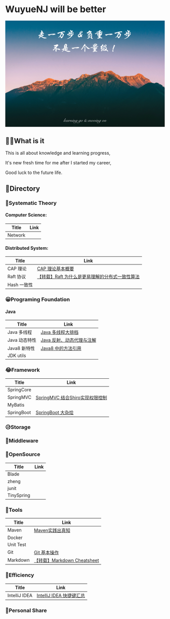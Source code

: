 # WuyueNJ will be better

![](images/blog_background.jpg)

## ✍🏼What is it

This is all about knowledge and learning progress, 

It's new fresh time for me after I started my career, 

Good luck to the future life.

## 📖Directory

### 🤬Systematic Theory

#### Computer Science:

|Title|Link|
|-----|----|
|Network||

#### Distributed System:

|Title|Link|
|-----|----|
|CAP 理论|[CAP 理论基本概要](https://github.com/MrCQ/Wuyue-Field/blob/master/contents/CAP%20%E7%90%86%E8%AE%BA.md)|
|Raft 协议|[【转载】Raft 为什么是更易理解的分布式一致性算法](https://www.cnblogs.com/mindwind/p/5231986.html)|
|Hash 一致性||

### 😀Programing Foundation

#### Java

|Title|Link|
|-----|----|
|Java 多线程|[Java 多线程大排档](https://github.com/MrCQ/Wuyue-Field/blob/master/contents/Java%20%E5%A4%9A%E7%BA%BF%E7%A8%8B%E5%A4%A7%E6%8E%92%E6%A1%A3.md)|
|Java 动态特性|[Java 反射、动态代理与注解](https://github.com/MrCQ/Wuyue-Field/blob/master/contents/Java%20%E5%8F%8D%E5%B0%84%E3%80%81%E5%8A%A8%E6%80%81%E4%BB%A3%E7%90%86%E4%B8%8E%E6%B3%A8%E8%A7%A3.md)|
|Java8 新特性|[Java8 中的方法引用](https://github.com/MrCQ/Wuyue-Field/blob/master/contents/Java8%20%E4%B8%AD%E7%9A%84%E6%96%B9%E6%B3%95%E5%BC%95%E7%94%A8.md)|
|JDK utils||

### 😂Framework

|Title|Link|
|-----|----|
|SpringCore||
|SpringMVC|[SpringMVC 结合Shiro实现权限控制](https://github.com/MrCQ/Wuyue-Field/blob/master/contents/SpringMVC%20%E7%BB%93%E5%90%88Shiro%E5%AE%9E%E7%8E%B0%E6%9D%83%E9%99%90%E6%8E%A7%E5%88%B6.md)|
|MyBatis||
|SpringBoot|[SpringBoot 大杂烩](https://github.com/MrCQ/Wuyue-Field/blob/master/contents/SpringBoot%20%E5%A4%A7%E6%9D%82%E7%83%A9.md)|

### 😥Storage

### 🧐Middleware

### 🤯OpenSource

|Title|Link|
|-----|----|
|Blade||
|zheng||
|junit||
|TinySpring||

### 🤩Tools

|Title|Link|
|-----|----|
|Maven|[Maven实践出真知](https://github.com/MrCQ/Wuyue-Field/blob/master/contents/Maven%20%E5%AE%9E%E8%B7%B5%E5%87%BA%E7%9C%9F%E7%9F%A5.md)|
|Docker||
|Unit Test||
|Git|[Git 基本操作](https://github.com/MrCQ/Wuyue-Field/blob/master/contents/Git%20%E5%9F%BA%E6%9C%AC%E6%93%8D%E4%BD%9C.md)|
|Markdown|[【转载】Markdown Cheatsheet](https://github.com/MrCQ/Wuyue-Field/tree/master/contents/Markdown%20Cheatsheet.md)|

### 👻Efficiency

|Title|Link|
|-----|-----|
|IntelliJ IDEA|[IntelliJ IDEA 快捷键汇总](https://github.com/MrCQ/Wuyue-Field/blob/master/contents/IntelliJ%20IDEA%20%E5%BF%AB%E6%8D%B7%E9%94%AE%E6%B1%87%E6%80%BB.md)|

### 🍉Personal Share